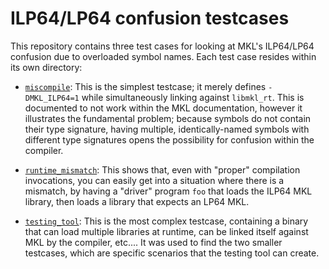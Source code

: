 # ILP64/LP64 confusion testcases

This repository contains three test cases for looking at MKL's ILP64/LP64 confusion due to overloaded symbol names.  Each test case resides within its own directory:

* [`miscompile`](miscompile/):  This is the simplest testcase; it merely defines `-DMKL_ILP64=1` while simultaneously linking against `libmkl_rt`.  This is documented to not work within the MKL documentation, however it illustrates the fundamental problem; because symbols do not contain their type signature, having multiple, identically-named symbols with different type signatures opens the possibility for confusion within the compiler.

* [`runtime_mismatch`](runtime_mismatch/):  This shows that, even with "proper" compilation invocations, you can easily get into a situation where there is a mismatch, by having a "driver" program `foo` that loads the ILP64 MKL library, then loads a library that expects an LP64 MKL.

* [`testing_tool`](testing_tool/): This is the most complex testcase, containing a binary that can load multiple libraries at runtime, can be linked itself against MKL by the compiler, etc....  It was used to find the two smaller testcases, which are specific scenarios that the testing tool can create.
